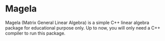 # Magela
Magela (Matrix General Linear Algebra) is a simple C++ linear algebra package for educational purpose only.
Up to now, you will only need a C++ compiler to run this package.